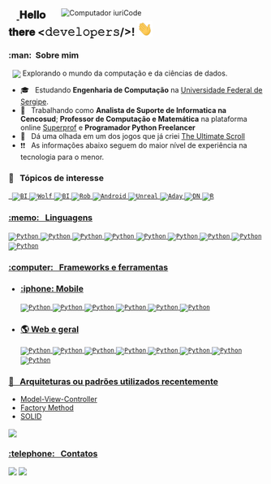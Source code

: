 <html>
<main>
    <section id="header">
        <div class="container-img">
            <img src="https://raw.githubusercontent.com/MicaelliMedeiros/micaellimedeiros/master/image/computer-illustration.png"
                min-width="400px" max-width="400px" width="400px" align="right" alt="Computador iuriCode">
        </div>
        <div class="content"  name="entry.2376">
            <p align="left">
            <h2><a id="user-content--𝐇𝐞𝐥𝐥𝐨-𝐭𝐡𝐞𝐫𝐞-𝐟𝐞𝐥𝐥𝐨𝐰-𝚍𝚎𝚟𝚎𝚕𝚘𝚙𝚎𝚛𝚜-" class="anchor"
                    aria-hidden="true" href="#-𝐇𝐞𝐥𝐥𝐨-𝐭𝐡𝐞𝐫𝐞-𝐟𝐞𝐥𝐥𝐨𝐰-𝚍𝚎𝚟𝚎𝚕𝚘𝚙𝚎𝚛𝚜-">
                    <svg class="octicon octicon-link" viewBox="0 0 16 16" version="1.1" width="16" height="16"
                        aria-hidden="true">
                    </svg>
                </a>
                <strong>𝐇𝐞𝐥𝐥𝐨 𝐭𝐡𝐞𝐫𝐞 &lt;𝚍𝚎𝚟𝚎𝚕𝚘𝚙𝚎𝚛𝚜/&gt;! </strong>
                <a href="#"><img src="https://github.com/ABSphreak/ABSphreak/raw/master/gifs/Hi.gif" width="30px"
                        style="max-width:100%;"></a>
            </h2>
            </p>
        </div>
    </section>
</main>

<main>
<section class="sec-body">
<p align="left">
  <div class="content"  name="entry.2366">
  <article class="article-txt">
  <h3> :man: &nbsp;Sobre mim </h3>

  &nbsp; <a href="#" alt="Dados">
      <img src="https://www.globaltec.com.br/wp-content/uploads/2021/01/5ab1a21aaafa93397c0d6eedcb24731e-computer-laptop-icon-by-vexels.png"
          width="30px" align='center'></a> Explorando o mundo da computação e da ciências de dados.
  - 🎓 &nbsp; Estudando **Engenharia de Computação** na <a href="https://www.ufs.br">Universidade Federal de Sergipe</a>.
  - 💼 &nbsp; Trabalhando como **Analista de Suporte de Informatica na Cencosud**; **Professor de Computação e Matemática** na plataforma online <a
      href="https://www.superprof.com.br/">Superprof</a> e **Programador Python Freelancer**
  - 👀 &nbsp; Dá uma olhada em um dos jogos que já criei <a href="https://99lab.itch.io/theultimatescroll"> The Ultimate Scroll </a>     
  - ❗❗ &nbsp; As informações abaixo seguem do maior nível de experiência na tecnologia para o menor.
    
  </article>
  </div>
</p>
</section>
</main>

<main>
<section class="sec-body">
  <div class="content" name="entry.2346">
  <h3> 🤔 &nbsp; Tópicos de interesse </h3>
    <div class="container-logos">
          <code><a href="https://github.com/eduardo92005-debug/Cienc.Dados"> <img height="30" src="https://img.shields.io/badge/Data%20Science-blue?style=flat&logo=Power+BI&logoColor=white" style="borderRadius=9000px 30px;" alt="BI"/></code>
      <code><img height="30" src="https://img.shields.io/badge/Wolfram%20Alpha-wine?style=flat&logo=Wolfram&logoColor=FF3E00" alt="Wolf"/></code>
      <code><img height="30" src="https://img.shields.io/badge/Power%20BI-FFA500?style=flat&logo=Power+BI&logoColor=black" style="borderRadius=9000px 30px;" alt="BI"/></code>
      <code><img height="30" src="https://img.shields.io/badge/Robótica-9146FF?style=flat&logo=Instructables&logoColor=white" alt="Rob"/></code>
      <code><img height="30" src="https://img.shields.io/badge/-Mobile%20Dev.-171615?style=flat&logo=Android&color=262673" alt="Android"/></code>
      <code><img height="30" src="https://img.shields.io/badge/Game%20Dev.-black?style=flat&logo=Unreal%20Engine&logoColor=white" alt="Unreal"/></code>
      <code><img height="30" src="https://img.shields.io/badge/-Hackaday-171615?style=flat&logo=Hackaday&color=262673" alt="Aday"/></code>
      <code><img height="30" src="https://img.shields.io/badge/-Design%20Patterns-171615?style=flat&logo=Designer%20News&color=262673" alt="DN"/></code>
      <code><img height="30" src="https://img.shields.io/badge/-R-171615?style=flat&logo=R&logoColor=blue&color=white" alt="R"/></code>
    </div>
  </div>
</section>
</main>

<main>
<section class = "sec-body">
  <div class="content" name="entry.2345">
    <h3> :memo: &nbsp; Linguagens </h3>
      <div class="container-logos">
        <code><img height="30" src="https://img.shields.io/badge/Python-14354C?style=flat&logo=python&logoColor=white" alt="Python"/></code>
        <code><img height="30" src="https://img.shields.io/badge/C-00599C?style=flat&logo=c&logoColor=white" alt="Python"/></code>
        <code><img height="30" src="https://img.shields.io/badge/C%23-239120?style=flat&logo=c-sharp&logoColor=white" alt="Python"/></code>
        <code><img height="30" src="https://img.shields.io/badge/Delphi-CC342D?style=flat&logo=Delphi&logoColor=white" alt="Python"/></code>
        <code><img height="30" src="https://img.shields.io/badge/JavaScript-F7DF1E?style=flat&logo=javascript&logoColor=black" alt="Python"/></code>
        <code><img height="30" src="https://img.shields.io/badge/HTML5-E34F26?style=flat&logo=html5&logoColor=white" alt="Python"/></code>
        <code><img height="30" src="https://img.shields.io/badge/CSS-E34F26?style=flat&logo=CSS3&logoColor=white" alt="Python"/></code>
        <code><img height="30" src="https://img.shields.io/badge/Java-ED8B00?style=flat&logo=java&logoColor=white" alt="Python"/></code>
        <code><img height="30" src="https://img.shields.io/badge/VBA-239120?style=flat&logo=Microsoft+Excel&logoColor=white" alt="Python"/></code>
      </div>    
  </div>
</main>

<main>
<section class="sec-body" name="entry.1223">
  <div class="content" name="entry.2334">
    <h3> :computer: &nbsp; Frameworks e ferramentas </h3>
    <ul>
        <h3>
            <li>:iphone: Mobile</li>
        </h3>
        <div class="container-logo">
          <code><img height="30" src="https://img.shields.io/badge/-React%20Native-171615?style=flat&logo=React&color=262673" alt="Python"/></code>
          <code><img height="30" src="https://img.shields.io/badge/-Flutter-171615?style=flat&logo=Flutter&color=262673" alt="Python"/></code>
          <code><img height="30" src="https://img.shields.io/badge/-Node.js-171615?style=flat&logo=Node.js&color=262673" alt="Python"/></code>
          <code><img height="30" src="https://img.shields.io/badge/-Expo-171615?style=flat&logo=Expo&color=262673" alt="Python"/></code>
          <code><img height="30" src="https://img.shields.io/badge/-Express-171615?style=flat&logo=Express&color=262673" alt="Python"/></code>
          <code><img height="30" src="https://img.shields.io/badge/-Android%20Studio-171615?style=flat&logo=Android%20Studio&color=262673" alt="Python"/></code>
        </div>
    </ul>
  </div>
  
  <div class="content" name="entry.2335">
    <ul>
        <h3>
            <li> 🌎 Web e geral </li>
        </h3>
        <div class="container-logo">
          <code><img height="30" src="https://img.shields.io/badge/-React-CC342D?style=flat&logo=React&color=ff8566" alt="Python"/></code>
          <code><img height="30" src="https://img.shields.io/badge/-Django-171615?style=flat&logo=Django&color=ff8566" alt="Python"/></code>
          <code><img height="30" src="https://img.shields.io/badge/-Bootstrap-171615?style=flat&logo=Bootstrap&color=ff8566&logoColor=white" alt="Python"/></code>
          <code><img height="30" src="https://img.shields.io/badge/-JQuery-171615?style=flat&logo=JQuery&color=ff8566" alt="Python"/></code>
          <code><img height="30" src="https://img.shields.io/badge/-Vue.js-171615?style=flat&logo=vue-js&color=ff8566" alt="Python"/></code>
          <code><img height="30" src="https://img.shields.io/badge/-Unittest-171615?style=flat&color=ff8566" alt="Python"/></code>
          <code><img height="30" src="https://img.shields.io/badge/-VSCode-171615?style=flat&logo=Visual+Studio+Code&logoColor=blue&color=ff8566" alt="Python"/></code>
          <code><img height="30" src="https://img.shields.io/badge/-Linux-171615?style=flat&logo=Linux&logoColor=black&color=ff8566" alt="Python"/></code>
        </div>
    </ul>
  </div>
</section>
</main>
  
<main>
<section class="sec-body">
  <div class="content">
  <h3> 🎨 &nbsp; Arquiteturas ou padrões utilizados recentemente </h3>
    <ul>
      <li> Model-View-Controller </li>
      <li> Factory Method </li>
      <li> SOLID </li>
    </ul>
  </div>
</section>
</main>

<main>
<section class="footer">
  <div class="content" name="entry.2301">
    <img align='center'
        src="https://github-readme-stats.vercel.app/api?username=eduardo92005-debug&show_icons=true&title_color=783c00&text_color=af552e&icon_color=783c00&bg_color=blue&cache_seconds=2300">
    <p align="left">
     <div class="content" name="entry.2300">
      <h3> :telephone: &nbsp; Contatos</h3>
      </p>
      <p align="left">
          <a address="mailto:eduardo92005@gmail.com" alt="Gmail">
              <img height=30
                  src="https://img.shields.io/badge/-Gmail-FF0000?style=flat&labelColor=FF0000&logo=gmail&logoColor=white&link=eduardo92005@gmail.com" /></a>
         <a href="https://www.linkedin.com/in/carlos-eduardo-silva-4a5b59204/" alt="Linkedin">
  <img height=30 src="https://img.shields.io/badge/-Linkedin-0e76a8?style=flat&logo=Linkedin&logoColor=white&link=https://www.linkedin.com/in/carlos-eduardo-silva-4a5b59204/" />
      </p>
    </div>
  </div>
  </section>
</main>

</html>
